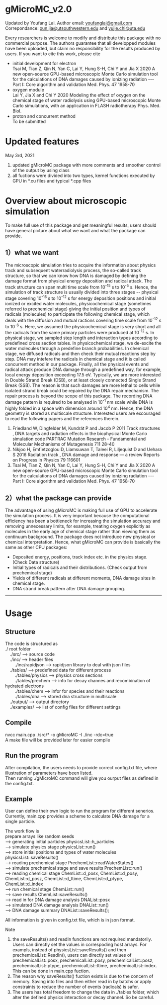 # gMicroMC_v2.0
Updated by Youfang Lai. Author email: youfanglai@gmail.com  
Correpondance: xun.jia@utsouthwestern.edu and yujie.chi@uta.edu  

Every researchers is welcome to modify and distribute this package with no commercial purpose. The authors guarantee that all developped modules have been uploaded, but claim no
responsibility for the results produced by users.
If you want to cite this work, please cite
* initial development for electron  
Tsai M, Tian Z, Qin N, Yan C, Lai Y, Hung S-H, Chi Y and Jia X 2020 A new open-source GPU-based microscopic Monte Carlo simulation tool for the calculations of DNA damages caused by ionizing radiation --- Part I: Core algorithm and validation Med. Phys. 47 1958-70
* oxygen module  
Lai Y, Jia X and Chi Y 2020 Modeling the effect of oxygen on the chemical stage of water radiolysis using GPU-based microscopic Monte Carlo simulations, with an application in FLASH radiotherapy Phys. Med. Biol. 
* proton and concurrent method  
To be submitted

# Updated features
May 3rd, 2021  
1. updated gMicroMC package with more comments and smoother control of the output by using class
2. all fuctions were divided into two types, kernel functions executed by GPU in \*.cu files and typical \*.cpp files

# Overview about microscopic simulation
To make full use of this package and get meaningful results, users should have general picture about what we want and what the package can provide. 
## 1）what we want
The microscopic simulation tries to acquire the information about physics track and subsequent waterradiolysis process, the so-called track structure, so that we can know how DNA is damaged by defining the damage format from physical energy deposition and radical attack. The track structure can span multi time scale from 10<sup>-15</sup> s to 10<sup>-5</sup> s. Hence, the simulation of track structure is usually divided into three stages -- physical stage covering 10<sup>-15</sup> s to 10<sup>-12</sup> s for energy deposition positions and initial ionized or excited water molecules, physicochemical stage (sometimes referred to prechemical stage) giving the initial position and types of radicals (molecules) to participate the following chemical stage, which deals with the diffusion and mutual ractions covering time scale from 10<sup>-12</sup> s to 10<sup>-6</sup> s. Here, we assumed the physicochemical stage is very short and all the radicals from the same primary particles were produced at 10<sup>-12</sup> s. In physical stage, we sampled step length and interaction types according to predefined cross section tables. In physicochemical stage, we de-excite the water molecules through a predefine branch probabilities. In chemical stage, we diffused radicals and then check their mutual reactions step by step. DNA may intefere the radicals in chemical stage and it is called concurrent method in our package. Finally, all the physical events and radical attack produce DNA damage through a predefined way, for example, local energy deposition exceeding 17.5 eV. Typically, we are more interested in Double Strand Break (DSB), or at least closely connected Single Strand Break (SSB). The reason is that such damages are more lethal to cells while isolated strand break could be repaired by the DNA repair mechanism. The repair process is beyond the scope of this package. The recording DNA damage pattern is required to be analysed in 10<sup>-1</sup> nm scale while DNA is highly folded in a space with dimension around 10<sup>4</sup> nm. Hence, the DNA geometry is stored as multiscale structure. Interested users are excouraged to read the following papers and the references therein.
1. Friedland W, Dingfelder M, Kundrát P and Jacob P 2011 Track structures , DNA targets and radiation effects in the biophysical Monte Carlo simulation code PARTRAC Mutation Research - Fundamental and Molecular Mechanisms of Mutagenesis 711 28-40
2. Nikjoo H, Emfietzoglou D, Liamsuwan T, Taleei R, Liljequist D and Uehara S 2016 Radiation track , DNA damage and response — a review Reports on Progress in Physics 79 116601
3. Tsai M, Tian Z, Qin N, Yan C, Lai Y, Hung S-H, Chi Y and Jia X 2020 A new open-source GPU-based microscopic Monte Carlo simulation tool for the calculations of DNA damages caused by ionizing radiation --- Part I: Core algorithm and validation Med. Phys. 47 1958-70

## 2）what the package can provide
The advantage of using gMicroMC is making full use of GPU to accelerate the simulation process. It is very important because the computational efficiency has been a bottleneck for increasing the simulation accuracy and removing unnecessary limits, for example, treating oxygen explicitly as molecules in the early age of chemical stage rather than viewing them as continuum background. The package does not introduce new physical or chemical interpretation. Hence, what gMicroMC can provide is basically the same as other CPU packages:
- Deposited energy, positions, track index etc. in the physics stage. (Check Data structure)
- Initial types of radicals and their distributions. (Check output from prechemical stage)
- Yields of different radicals at different moments, DNA damage sites in chemical stage.
- DNA strand break pattern after DNA damage grouping.
***

# Usage
## Structure
The code is structured as  
./ root folder  
&nbsp;&nbsp;&nbsp;&nbsp;./src/ --> source code  
&nbsp;&nbsp;&nbsp;&nbsp;./inc/ --> header files  
&nbsp;&nbsp;&nbsp;&nbsp;&nbsp;&nbsp;&nbsp;&nbsp;./inc/rapidjson --> rapidjson library to deal with json files  
&nbsp;&nbsp;&nbsp;&nbsp;./tables/ --> predefined data for different process  
&nbsp;&nbsp;&nbsp;&nbsp;&nbsp;&nbsp;&nbsp;&nbsp;./tables/physics --> physics cross sections  
&nbsp;&nbsp;&nbsp;&nbsp;&nbsp;&nbsp;&nbsp;&nbsp;./tables/prechem --> info for decay channes and recombination of hydrated electrons  
&nbsp;&nbsp;&nbsp;&nbsp;&nbsp;&nbsp;&nbsp;&nbsp;./tables/chem --> infor for species and their reactions  
&nbsp;&nbsp;&nbsp;&nbsp;&nbsp;&nbsp;&nbsp;&nbsp;./tables/dna --> stored dna structure in multiscale  
&nbsp;&nbsp;&nbsp;&nbsp;./output/ --> output directory  
&nbsp;&nbsp;&nbsp;&nbsp;./examples/ --> list of config files for different settings  
## Compile
nvcc main.cpp ./src/* -o gMicroMC -I ./inc -rdc=true  
A make file will be provided later for easier compile  

## Run the program
After compilation, the users needs to provide correct config.txt file, where illustration of parameters have been listed.  
Then running ./gMicroMC command will give you ourput files as defined in the config.txt.  

## Example
User can define their own logic to run the program for different senerios. Currently, main.cpp provides a scheme to calculate DNA damage for a single particle.  

The work flow is  
prepare arrays like random seeds  
--> generating initial particles physicsList::h_particles  
--> simulate physics stage physicsList::run()  
--> store initial positions and types of water molecules physicsList::saveResults()  
--> reading prechemical stage PrechemList::readWaterStates()  
--> simulate prechemical stage and save results PrechemList::run()  
-->  reading chemical stage ChemList::d_posx, ChemList::d_posy, ChemList::d_posz, ChemList::d_ttime, ChemList::d_ptype, ChemList::d_index  
--> run chemical stage ChemList::run()  
--> save results ChemList::saveResults()  
--> read in for DNA damage analysis DNAList::posx  
--> simulated DNA damage analysis DNAList::run()  
--> DNA damage summary DNAList::saveResults();

All information is given in config.txt file, which is in json format.

Note
1. the saveResults() and readIn functions are not required mandatorily. Users can directly set the values in correspoding host arrays. For exampls, instead of physicsList::saveResults() and then prechemicalList::ReadIn(), users can directly set values of prechemicalList::posx, prechemicalList::posy, prechemicalList::posz, prechemicalList::ptype, prechemicalList::ttime, prechemicalList::index. This can be done in main.cpp fuction.
2. The reason why saveResults() fuction exists is due to the concern of memory. Saving into files and then either read in by batchs or apply constraints to reduce the number of events (radicals) is safer.
3. The users has total freedom to change the data in ./tables folder, which alter the defined physics interaction or decay channel. So be careful. 

